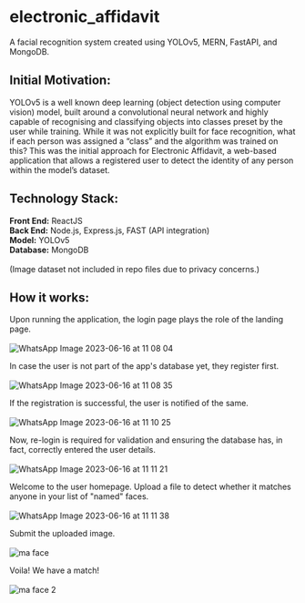 # electronic_affidavit
A facial recognition system created using YOLOv5, MERN, FastAPI, and MongoDB.

## Initial Motivation:

YOLOv5 is a well known deep learning (object detection using computer vision) model, built around a convolutional neural network and highly capable of recognising and classifying objects into classes preset by the user while training. While it was not explicitly built for face recognition, what if each person was assigned a “class” and the algorithm was trained on this? This was the initial approach for Electronic Affidavit, a web-based application that allows a registered user to detect the identity of any person within the model’s dataset.

## Technology Stack:

**Front End:** ReactJS <br>
**Back End:** Node.js, Express.js, FAST (API integration) <br>
**Model:** YOLOv5 <br>
**Database:** MongoDB <br>
<br>
(Image dataset not included in repo files due to privacy concerns.)

## How it works: 

Upon running the application, the login page plays the role of the landing page. <br> 
<br>
![WhatsApp Image 2023-06-16 at 11 08 04](https://github.com/manognya-b/electronic_affidavit/assets/100461186/10053e65-3ffd-46bb-aaf4-011a7bda6194) <br>

In case the user is not part of the app's database yet, they register first.<br> 
<br>
![WhatsApp Image 2023-06-16 at 11 08 35](https://github.com/manognya-b/electronic_affidavit/assets/100461186/7f575873-6765-41be-81c2-5585fef22304) <br>

If the registration is successful, the user is notified of the same.<br>
<br>
![WhatsApp Image 2023-06-16 at 11 10 25](https://github.com/manognya-b/electronic_affidavit/assets/100461186/01bdcf32-c7ce-4dd4-a230-c85ea47faee7)<br>

Now, re-login is required for validation and ensuring the database has, in fact, correctly entered the user details.<br>
<br>
![WhatsApp Image 2023-06-16 at 11 11 21](https://github.com/manognya-b/electronic_affidavit/assets/100461186/4ac8b10b-0772-49e6-a12a-c11f353ea9db)<br>

Welcome to the user homepage. Upload a file to detect whether it matches anyone in your list of "named" faces.<br>
<br>
![WhatsApp Image 2023-06-16 at 11 11 38](https://github.com/manognya-b/electronic_affidavit/assets/100461186/f4c10e39-e0c6-4b18-80a4-a2932abdfc5d)<br>

Submit the uploaded image.<br>
<br>
![ma face](https://github.com/manognya-b/electronic_affidavit/assets/100461186/307e4ebe-d7d1-4daa-bffa-5ac1836b2f8e)<br>

Voila! We have a match!<br>
<br>
![ma face 2](https://github.com/manognya-b/electronic_affidavit/assets/100461186/ff404dfa-e4c2-4cd4-8437-34a82bac9e1f)<br>

